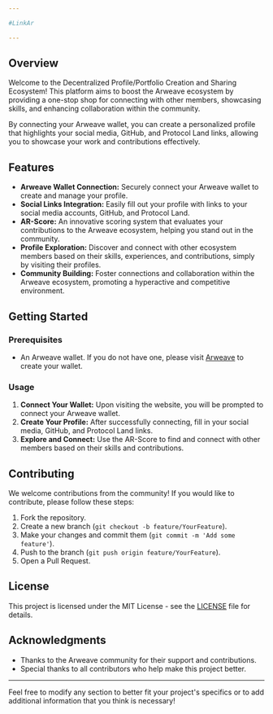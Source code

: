 ```yaml
---

#LinkAr

---
```

## Overview

Welcome to the Decentralized Profile/Portfolio Creation and Sharing Ecosystem! This platform aims to boost the Arweave ecosystem by providing a one-stop shop for connecting with other members, showcasing skills, and enhancing collaboration within the community. 

By connecting your Arweave wallet, you can create a personalized profile that highlights your social media, GitHub, and Protocol Land links, allowing you to showcase your work and contributions effectively.

## Features

- **Arweave Wallet Connection:** Securely connect your Arweave wallet to create and manage your profile.
- **Social Links Integration:** Easily fill out your profile with links to your social media accounts, GitHub, and Protocol Land.
- **AR-Score:** An innovative scoring system that evaluates your contributions to the Arweave ecosystem, helping you stand out in the community.
- **Profile Exploration:** Discover and connect with other ecosystem members based on their skills, experiences, and contributions, simply by visiting their profiles.
- **Community Building:** Foster connections and collaboration within the Arweave ecosystem, promoting a hyperactive and competitive environment.

## Getting Started

### Prerequisites

- An Arweave wallet. If you do not have one, please visit [Arweave](https://www.arweave.org) to create your wallet.

### Usage

1. **Connect Your Wallet:** Upon visiting the website, you will be prompted to connect your Arweave wallet.
2. **Create Your Profile:** After successfully connecting, fill in your social media, GitHub, and Protocol Land links.
3. **Explore and Connect:** Use the AR-Score to find and connect with other members based on their skills and contributions.

## Contributing

We welcome contributions from the community! If you would like to contribute, please follow these steps:

1. Fork the repository.
2. Create a new branch (`git checkout -b feature/YourFeature`).
3. Make your changes and commit them (`git commit -m 'Add some feature'`).
4. Push to the branch (`git push origin feature/YourFeature`).
5. Open a Pull Request.

## License

This project is licensed under the MIT License - see the [LICENSE](LICENSE) file for details.

## Acknowledgments

- Thanks to the Arweave community for their support and contributions.
- Special thanks to all contributors who help make this project better.

---

Feel free to modify any section to better fit your project's specifics or to add additional information that you think is necessary!

